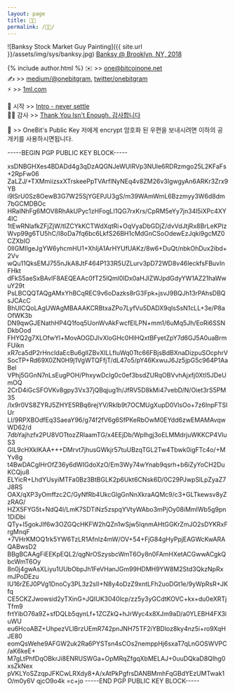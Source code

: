 ```yaml
---
layout: page
title: 👨🏻
permalink: /👨🏻/
---
```


![Banksy Stock Market Guy Painting]({{ site.url }}/assets/img/sys/banksy.jpg)
[Banksy @ Brooklyn, NY, 2018](https://www.banksy.co.uk/)

{% include author.html %}
✉️ >> <one@bitcoinone.net><br>
✍️ >> [medium/@onebitgram](http://medium.com/@onebitgram), [twitter/onebitgram](http://twitter.com/onebitgram)<br>
⚡️ >> [1ml.com](https://1ml.com/node/0246344c2ff83905bf5b9847f50385f85834df595faedb3983bb97112dd6b8c52d)<br>

🏁 시작 >> [Intro - never settle](https://bitcoinone.net/etc/2021/what.html)<br>
🙇🏻‍ 감사 >> [Thank You Isn't Enough. 감사합니다](https://bitcoinone.net/etc/2021/thank-twitter.html)


🔑 >> OneBit's Public Key
저에게 encrypt 암호화 된 우편을 보내시려면 이하의 공개키를 사용하시면됩니다.

-----BEGIN PGP PUBLIC KEY BLOCK-----

xsDNBGHXes4BDADd4g3qDzAQGNJeWUlRVp3NUle6RDRzmgo25L2KFaFs+2RpFw06
ZaLZJ/+TXMmiizsxXTrskeePpTVArflNyNEq4v8ZM26v3IgwgyAn6ARKr3Zrx9YB
i9lSrU0Sz8OewB3G7W25SjYGEPJU3gS/m39WAmWmL6Bzzmyy3W6d8dm7bGCMDBOc
HRaINhFg6MOV8RhAkUPyc1zHFogLI1QG7rxKrs/CpRM5eYy7jn34l5iXPc4XY4IC
1tEwRNlafkZFjZjW/tIZCYkKCTWdXqtRi+OqVyaDbGDjZ/dvVdJtjRx8BrLeKPIz
Wvp99g6TU5hC/I8oDa7fq6bc6LkfS26BH1cMdGnCSoOdewEzJqki9gcMZ0CZXbIO
0IIGMIlgeJgYW6yhcmHU1+XhIjA1ArHYUfUAKz/8w6+DuQt/nbkOhDux2ibd+2Vv
wQu11QksEMJ755nJkA8JtF464P133R5UZLurv3pD72WD8v46leckfsFBuvInFHkt
dFkS5aeSxBAvlF8AEQEAAc0fT25lQml0IDx0aHJlZWJpdGdyYW1AZ21haWwuY29t
PsLBCQQTAQgAMxYhBCqREC9v6oDazks8rG3Fpk+jsvJ9BQJh13rPAhsDBQsJCAcC
BhUICQoLAgUWAgMBAAAKCRBtxaZPo7LyfVu5DADX9qIsSsN1cLL+3e/P8aOfWK3b
DN9qwGJENathHP4Q1foq5UonWvAkFwcfElLPN+mm1/6uMq5Jh/EoRi6SSNDkbOod
FHYQ2g7XLOfwYl+MovAOGDJlvXloGHc0HIHQxtBFyetZpY7d6GJ5A0uaBrmFUikn
xR7ca5dP2rHncIdaEcBu6glIZBvXILLfluWq0Ttc66FBjsBdBXnaDizpuSOcphrV
SocTP+Rd69X0ZN0H9j1VgWTQFfjT/dL47o5/pY46KxwuJ6Jz5jpG5c964P1AaBel
VPhj5GGnN7nLsEugPOH/PhxywDcIg0c0ef3bsdZURqOBVvhAjxfj0XtI5JDeUmOQ
2CrD4iGcSFOVKv8gpy3Vx37jQBqjug1h/JfRV5D8kMi47vebD/N/Oiet3rS5PM35
/Ix9r0VS8ZYRJ5ZHYE5RBq6rejYV/Rklb9t7OCMUgXupD0VlsOo+7z6InpFTSlUr
LI/9RPXBOdfEq3SaeaY96/g74f2fV6g6SfPKeRbOwM0EYdd6zwEMAMAvqwWD62/d
7dbYajhzfx2PU8VOTtozZRlaamTG/x4EEjDb/WpIhgj3oELMMdrjuWKKCP4VluS3
GIL9cHXkIKAA+++DMrvt7jhusGWkjr57tuUBzqTGL2Tw4Tbwk0igFTc4o/+MYv8g
t4BwDACglHrOfZ36y6dWIGdoXzO/Em3Wy74wYnab9qsrh+b6iZyYoCH2DuKCQju8
ELYicR+LhdYUsyiMTFa0Bz3BtBGLK2p6Ukt6CNsk6D/0C29PJwpSlLpZyaZ7J8RS
OAX/qXP3yOmffzc2C/GyNfRb4UkcGlgGnNnXkraAQMc9/c3+GLTkewsv8yZzRAG/
HZX5FYG5t+NdQ4l/LmK7SDTiNz5zspqYVtyWAbo3mPjOy08iMmIWb5g9pn1DiDbi
QTy+I5gokJIf6w3OZGQcHKFW2hQZn1wSjw5lqnmAHtGGKrZmJO2sDYKRxFrgMnqF
+7VHrKMOQ1rk5YW6TzLR1AfnIz4mW/OV+54+FjG84gHyPpjEAGWcKwARAQABwsD2
BBgBCAAgFiEEKpEQL2/qgNrOSzysbcWmT6Oy8n0FAmHXetACGwwACgkQbcWmT6Oy
8n0j4gwAsXLiyu1UUbObpJh1FeVHanJGm99HDMH9YW8M2Std3QkzNpRxmJPoDEzu
IU16rZEJ0PVg1DnoCy3PL3z2sII+N8y4oDzZ9xntLFh2uoDGt1e/9yWpRsR+JKfq
CE5CKZJwowsid2yTXinG+JQIUK3040lcp/zz5y3yGCdtKOVC+kx+du0eXRTjTfm9
frtYibO76a9Z+sfDQLb5qynLf+1ZCZkQ+hJrWyc4x8XJm9aD/a0YLEBH4FX3iuWU
eu6HcoABZ+UhpezVLIBrzUEmR742pnJNH75TF2iYBDloz8ky4nz5i+ro9XqHJE80
eomQsWehe9AFGW2uk2Ra6PYSTsn4sCOs2nemppHj6sxaT7qLnGOSWVPC/aK6keE+
M7gLtPhfDqOBkrJi8ENRUSWGa+OpMRqZfgqXbMELAJ+0uuDQkaD8QIhg0xsZkNex
pVKLYoSZzqpJFKCwLRXdy8+A/xAtPkPgfrsDANBMmhFqGBdYEzUMTwak1O/m0y6V
qjcO9o4k
=c+jo
-----END PGP PUBLIC KEY BLOCK-----
